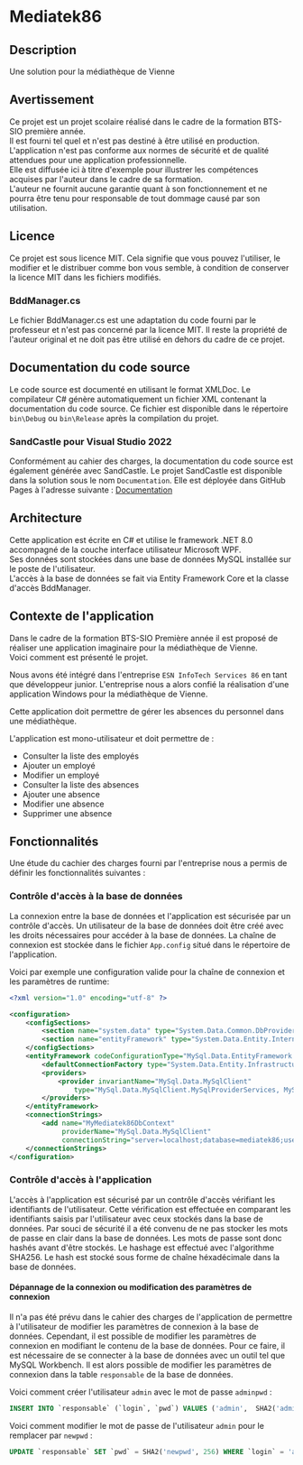 # Mediatek86

## Description

Une solution pour la médiathèque de Vienne

## Avertissement

Ce projet est un projet scolaire réalisé dans le cadre de la formation BTS-SIO première année.  
Il est fourni tel quel et n'est pas destiné à être utilisé en production.  
L'application n'est pas conforme aux normes de sécurité et de qualité attendues pour une application professionnelle.  
Elle est diffusée ici à titre d'exemple pour illustrer les compétences acquises par l'auteur dans le cadre de sa formation.  
L'auteur ne fournit aucune garantie quant à son fonctionnement et ne pourra être tenu pour responsable de tout dommage causé par son utilisation.

## Licence

Ce projet est sous licence MIT. 
Cela signifie que vous pouvez l'utiliser, le modifier et le distribuer comme bon vous semble, à condition de conserver la licence MIT dans les fichiers modifiés.

### BddManager.cs

Le fichier BddManager.cs est une adaptation du code fourni par le professeur et n'est pas concerné par la licence MIT. Il reste la propriété de l'auteur original et ne doit pas être utilisé en dehors du cadre de ce projet.  


## Documentation du code source

Le code source est documenté en utilisant le format XMLDoc. Le compilateur C# génère automatiquement un fichier XML contenant la documentation du code source. Ce fichier est disponible dans le répertoire `bin\Debug` ou `bin\Release` après la compilation du projet.

### SandCastle pour Visual Studio 2022

Conformément au cahier des charges, la documentation du code source est également générée avec SandCastle. 
Le projet SandCastle est disponible dans la solution sous le nom `Documentation`. 
Elle est déployée dans GitHub Pages à l'adresse suivante : [Documentation](https://briacl.github.io/Mediatek86/)

## Architecture

Cette application est écrite en C# et utilise le framework .NET 8.0 accompagné de la couche interface utilisateur Microsoft WPF.  
Ses données sont stockées dans une base de données MySQL installée sur le poste de l'utilisateur.  
L'accès à la base de données se fait via Entity Framework Core et la classe d'accès BddManager.

## Contexte de l'application

Dans le cadre de la formation BTS-SIO Première année il est proposé de réaliser une application imaginaire pour la médiathèque de Vienne.  
Voici comment est présenté le projet.  

Nous avons été intégré dans l'entreprise `ESN InfoTech Services 86` en tant que développeur junior. L'entreprise nous a alors confié  la réalisation d'une application Windows pour la médiathèque de Vienne.  

Cette application doit permettre de gérer les absences du personnel dans une médiathèque.  

L'application est mono-utilisateur et doit permettre de :
- Consulter la liste des employés
- Ajouter un employé
- Modifier un employé
- Consulter la liste des absences
- Ajouter une absence
- Modifier une absence
- Supprimer une absence

## Fonctionnalités

Une étude du cachier des charges fourni par l'entreprise nous a permis de définir les fonctionnalités suivantes :

### Contrôle d'accès à la base de données

La connexion entre la base de données et l'application est sécurisée par un contrôle d'accès. Un utilisateur de la base de données doit être créé avec les droits nécessaires pour accéder à la base de données. La chaîne de connexion est stockée dans le fichier `App.config` situé dans le répertoire de l'application.  

Voici par exemple une configuration valide pour la chaîne de connexion et les paramètres de runtime:

```xml
<?xml version="1.0" encoding="utf-8" ?>

<configuration>
	<configSections>
		<section name="system.data" type="System.Data.Common.DbProviderFactoriesConfigurationSection, System.Data, Version=4.0.0.0, Culture=neutral, PublicKeyToken=b77a5c561934e089" />
		<section name="entityFramework" type="System.Data.Entity.Internal.ConfigFile.EntityFrameworkSection, EntityFramework, Version=6.0.0.0, Culture=neutral" requirePermission="false" />
	</configSections>
	<entityFramework codeConfigurationType="MySql.Data.EntityFramework.MySqlEFConfiguration, MySql.Data.EntityFramework">
		<defaultConnectionFactory type="System.Data.Entity.Infrastructure.SqlConnectionFactory, EntityFramework"/>
		<providers>
			<provider invariantName="MySql.Data.MySqlClient"
				type="MySql.Data.MySqlClient.MySqlProviderServices, MySql.Data.EntityFramework"/>
		</providers>
	</entityFramework>
	<connectionStrings>
		<add name="MyMediatek86DbContext"
			 providerName="MySql.Data.MySqlClient"
			 connectionString="server=localhost;database=mediatek86;user=mediatek86;password=mediatek86pwd" />
	</connectionStrings>
</configuration>
```

### Contrôle d'accès à l'application

L'accès à l'application est sécurisé par un contrôle d'accès vérifiant les identifiants de l'utilisateur. Cette vérification est effectuée en comparant les identifiants saisis par l'utilisateur avec ceux stockés dans la base de données. Par souci de sécurité il a été convenu de ne pas stocker les mots de passe en clair dans la base de données. Les mots de passe sont donc hashés avant d'être stockés. Le hashage est effectué avec l'algorithme SHA256. Le hash est stocké sous forme de chaîne héxadécimale dans la base de données.

#### Dépannage de la connexion ou modification des paramètres de connexion

Il n'a pas été prévu dans le cahier des charges de l'application de permettre à l'utilisateur de modifier les paramètres de connexion à la base de données. Cependant, il est possible de modifier les paramètres de connexion en modifiant le contenu de la base de données. Pour ce faire, il est nécessaire de se connecter à la base de données avec un outil tel que MySQL Workbench. Il est alors possible de modifier les paramètres de connexion dans la table `responsable` de la base de données.  

Voici comment créer l'utilisateur `admin` avec le mot de passe `adminpwd` :

```sql
INSERT INTO `responsable` (`login`, `pwd`) VALUES ('admin',  SHA2('admin', 256));
```

Voici comment modifier le mot de passe de l'utilisateur `admin` pour le remplacer par `newpwd` :

```sql
UPDATE `responsable` SET `pwd` = SHA2('newpwd', 256) WHERE `login` = 'admin';
```
